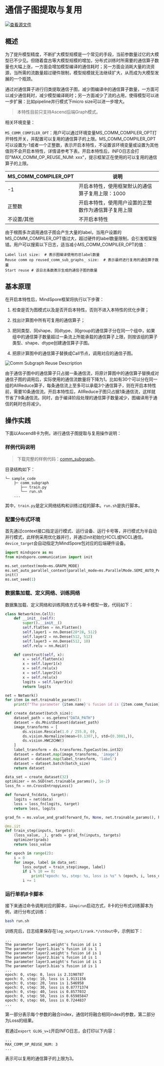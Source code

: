 # 通信子图提取与复用

[![查看源文件](https://mindspore-website.obs.cn-north-4.myhuaweicloud.com/website-images/r2.3.2/resource/_static/logo_source.svg)](https://gitee.com/mindspore/docs/blob/r2.3.2/tutorials/experts/source_zh_cn/parallel/comm_subgraph.md)

## 概述

为了提升模型精度，不断扩大模型规模是一个常见的手段，当前参数量过亿的大模型已不少见。但随着盘古等大模型规模的增加，分布式训练时所需要的通信算子数量也大幅上涨，一方面会增加模型编译的通信耗时；另一方面会消耗大量的流资源，当所需的流数量超过硬件限制，模型规模就无法继续扩大，从而成为大模型发展的一个瓶颈。

通过对通信算子进行归类提取通信子图，减少图编译中的通信算子数量，一方面可以减少通信耗时，减少模型编译耗时；另一方面减少了流的占用，使得模型可以进一步扩展：比如pipeline并行模式下micro size可以进一步增大。

> 本特性目前只支持Ascend后端Graph模式。

相关环境变量：

`MS_COMM_COMPILER_OPT`：用户可以通过环境变量MS_COMM_COMPILER_OPT打开特性开关，并配置可以复用的通信算子的上限。MS_COMM_COMPILER_OPT可以设置为-1或者一个正整数，表示开启本特性，不设置该环境变量或设置为其他值则不会开启本特性，详情请参考下表。开启本特性后，INFO日志会打印"MAX_COMM_OP_REUSE_NUM: xxx"，提示框架正在使用的可以复用的通信算子的上限。

|MS_COMM_COMPILER_OPT|说明|
|----|----|
|-1|开启本特性，使用框架默认的通信算子复用上限：1000|
|正整数|开启本特性，使用用户设置的正整数作为通信算子复用上限|
|不设置/其他|不开启本特性|

由于根图多次调用通信子图会产生大量的label，当用户设置的MS_COMM_COMPILER_OPT值过大，超过硬件的label数量限制，会引发框架报错。用户可以搜索以下日志，适当减小MS_COMM_COMPILER_OPT的值：

```text
Label list size:  # 表示图编译使用的总label数量
Reuse comm op reused_comm_sub_graphs_ size:  # 表示最终进行复用的通信算子数量
Start reuse # 该日志条数表示生成的通信子图的数量
```

## 基本原理

在开启本特性后，MindSpore框架将执行以下步骤：

1. 检查是否为图模式以及是否开启本特性，否则不进入本特性的优化步骤；

2. 找出计算图中所有可复用的通信算子；

3. 把同类型、同shape、同dtype、同group的通信算子分在同一个组中，如果组中的通信算子数量超过一条流上所能承载的通信算子上限，则按该组的算子类型、shape、dtype创建通信算子子图。

4. 把原计算图中的通信算子替换成Call节点，调用对应的通信子图。

![Comm Subgraph Reuse Description](./images/comm_subgraph.png)

由于通信子图中的通信算子只占据一条通信流，将原计算图中的通信算子替换成对通信子图的调用后，实际使用的通信流数量将下降为1。比如有30个可以分在同一组的AllReduce算子，每条通信流上至多可以承载3个通信算子，则在开启本特性前，需要10条通信流。开启本特性后，AllReduce子图只占据1条通信流，这样就节省了9条通信流。同时，由于编译阶段处理的通信算子数量减少，图编译用于通信的耗时也将减少。

## 操作实践

下面以Ascend8卡为例，进行通信子图提取与复用操作说明：

### 样例代码说明

> 下载完整的样例代码：[comm_subgraph](https://gitee.com/mindspore/docs/tree/r2.3.2/docs/sample_code/comm_subgraph)。

目录结构如下：

```text
└─ sample_code
    ├─ comm_subgraph
       ├── train.py
       └── run.sh
    ...
```

其中，`train.py`是定义网络结构和训练过程的脚本。`run.sh`是执行脚本。

### 配置分布式环境

首先通过context接口指定运行模式、运行设备、运行卡号等，并行模式为半自动并行模式，此样例采用优化器并行，并通过init初始化HCCL或NCCL通信。`device_target`会自动指定为MindSpore包对应的后端硬件设备。

```python
import mindspore as ms
from mindspore.communication import init

ms.set_context(mode=ms.GRAPH_MODE)
ms.set_auto_parallel_context(parallel_mode=ms.ParallelMode.SEMI_AUTO_PARALLEL, enable_parallel_optimizer=True)
init()
ms.set_seed(1)
```

### 数据集加载、定义网络、训练网络

数据集加载、定义网络和训练网络方式与单卡模型一致，代码如下：

```python
class Network(nn.Cell):
    def __init__(self):
        super().__init__()
        self.flatten = nn.Flatten()
        self.layer1 = nn.Dense(28*28, 512)
        self.layer2 = nn.Dense(512, 512)
        self.layer3 = nn.Dense(512, 10)
        self.relu = nn.ReLU()

    def construct(self, x):
        x = self.flatten(x)
        x = self.layer1(x)
        x = self.relu(x)
        x = self.layer2(x)
        x = self.relu(x)
        logits = self.layer3(x)
        return logits

net = Network()
for item in net.trainable_params():
    print(f"The parameter {item.name}'s fusion id is {item.comm_fusion}")

def create_dataset(batch_size):
    dataset_path = os.getenv("DATA_PATH")
    dataset = ds.MnistDataset(dataset_path)
    image_transforms = [
        ds.vision.Rescale(1.0 / 255.0, 0),
        ds.vision.Normalize(mean=(0.1307,), std=(0.3081,)),
        ds.vision.HWC2CHW()
    ]
    label_transform = ds.transforms.TypeCast(ms.int32)
    dataset = dataset.map(image_transforms, 'image')
    dataset = dataset.map(label_transform, 'label')
    dataset = dataset.batch(batch_size)
    return dataset

data_set = create_dataset(32)
optimizer = nn.SGD(net.trainable_params(), 1e-2)
loss_fn = nn.CrossEntropyLoss()

def forward_fn(data, target):
    logits = net(data)
    loss = loss_fn(logits, target)
    return loss, logits

grad_fn = ms.value_and_grad(forward_fn, None, net.trainable_params(), has_aux=True)

@ms.jit
def train_step(inputs, targets):
    (loss_value, _), grads = grad_fn(inputs, targets)
    optimizer(grads)
    return loss_value

for epoch in range(2):
    i = 0
    for image, label in data_set:
        loss_output = train_step(image, label)
        if i % 10 == 0:
            print("epoch: %s, step: %s, loss is %s" % (epoch, i, loss_output))
        i += 1
```

### 运行单机8卡脚本

接下来通过命令调用对应的脚本，以`mpirun`启动方式，8卡的分布式训练脚本为例，进行分布式训练：

```bash
bash run.sh
```

训练完后，日志结果保存在`log_output/1/rank.*/stdout`中，示例如下：

```text
...
The parameter layer1.weight's fusion id is 1
The parameter layer1.bias's fusion id is 1
The parameter layer2.weight's fusion id is 1
The parameter layer2.bias's fusion id is 1
The parameter layer3.weight's fusion id is 1
The parameter layer3.bias's fusion id is 1
...
epoch: 0, step: 0, loss is 2.3190787
epoch: 0, step: 10, loss is 1.9131156
epoch: 0, step: 20, loss is 1.546958
epoch: 0, step: 30, loss is 0.87771374
epoch: 0, step: 40, loss is 0.8577032
epoch: 0, step: 50, loss is 0.65985847
epoch: 0, step: 60, loss is 0.7244837
...
```

第一部分表示每个参数的融合index，通信时将融合相同index的参数，第二部分为Loss的结果。

若通过`export GLOG_v=1`开启INFO日志，会打印以下内容：

```text
...
MAX_COMM_OP_REUSE_NUM: 3
...
```

表示可以复用的通信算子的上限为3。
